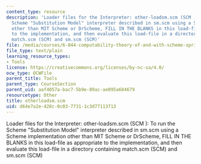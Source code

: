 ```yaml
---
content_type: resource
description: 'Loader files for the Interpreter: other-loadsm.scm (SCM ): To run the
  Scheme "Substitution Model" interpreter described in sm.scm using a Scheme implementation
  other than MIT Scheme or DrScheme, FILL IN THE BLANKS in this load-file as appropriate
  to the implementation, and then evaluate this load-file in a directory containing
  match.scm (SCM) and sm.scm (SCM)'
file: /media/courses/6-844-computability-theory-of-and-with-scheme-spring-2003/d64e7a2e428c0c0377311c3d77113713_otherloadsm.scm
file_type: text/plain
learning_resource_types:
- Tools
license: https://creativecommons.org/licenses/by-nc-sa/4.0/
ocw_type: OCWFile
parent_title: Tools
parent_type: CourseSection
parent_uid: aaf4057a-bac7-5b9e-89ac-ae095a684679
resourcetype: Other
title: otherloadsm.scm
uid: d64e7a2e-428c-0c03-7731-1c3d77113713
---
```

Loader files for the Interpreter: other-loadsm.scm (SCM ): To run the Scheme "Substitution Model" interpreter described in sm.scm using a Scheme implementation other than MIT Scheme or DrScheme, FILL IN THE BLANKS in this load-file as appropriate to the implementation, and then evaluate this load-file in a directory containing match.scm (SCM) and sm.scm (SCM)